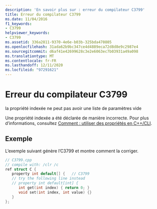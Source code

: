 ```yaml
---
description: 'En savoir plus sur : erreur du compilateur C3799'
title: Erreur du compilateur C3799
ms.date: 11/04/2016
f1_keywords:
- C3799
helpviewer_keywords:
- C3799
ms.assetid: 336a2811-9370-4e6e-b03b-325bda470805
ms.openlocfilehash: 31ada62b9bc347ce4d4889eca72d8d8e9c2987e4
ms.sourcegitcommit: d6af41e42699628c3e2e6063ec7b03931a49a098
ms.translationtype: MT
ms.contentlocale: fr-FR
ms.lasthandoff: 12/11/2020
ms.locfileid: "97291621"
---
```

# <a name="compiler-error-c3799"></a>Erreur du compilateur C3799

la propriété indexée ne peut pas avoir une liste de paramètres vide

Une propriété indexée a été déclarée de manière incorrecte. Pour plus d’informations, consultez [Comment : utiliser des propriétés en C++/CLI](../../dotnet/how-to-use-properties-in-cpp-cli.md).

## <a name="example"></a>Exemple

L’exemple suivant génère l’C3799 et montre comment la corriger.

```cpp
// C3799.cpp
// compile with: /clr /c
ref struct C {
   property int default[] {   // C3799
   // try the following line instead
   // property int default[int] {
      int get(int index) { return 0; }
      void set(int index, int value) {}
   }
};
```
